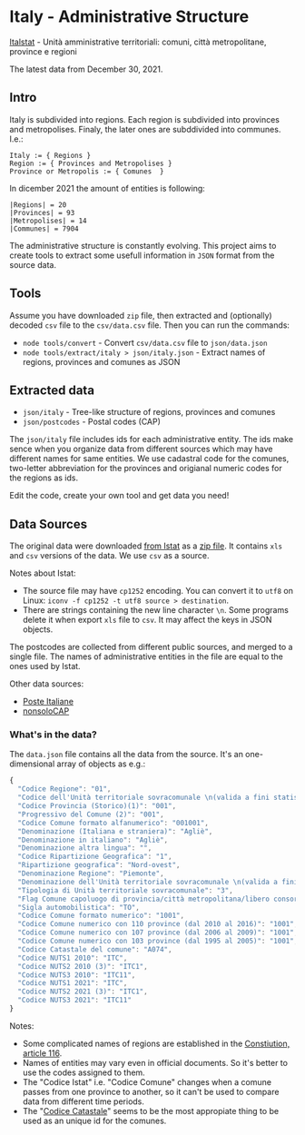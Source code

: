 # Italy - Administrative Structure
[Italstat](https://www.istat.it/) - Unità amministrative territoriali: comuni, città metropolitane, province e regioni

The latest data from December 30, 2021.

## Intro
Italy is subdivided into regions. Each region is subdivided into provinces and
metropolises. Finaly, the later ones are subddivided into communes. I.e.:
```
Italy := { Regions }
Region := { Provinces and Metropolises }
Province or Metropolis := { Comunes  }
```

In dicember 2021 the amount of entities is following:
```
|Regions| = 20
|Provinces| = 93
|Metropolises| = 14
|Communes| = 7904
```

The administrative structure is constantly evolving. This project aims to
create tools to extract some usefull information in `JSON` format from the source data.

## Tools
Assume you have downloaded `zip` file, then extracted and (optionally) decoded `csv` file to
the `csv/data.csv` file. Then you can run the commands:
* `node tools/convert` - Convert `csv/data.csv` file to `json/data.json`
* `node tools/extract/italy > json/italy.json` - Extract names of regions, provinces and comunes as JSON

## Extracted data
* `json/italy` - Tree-like structure of regions, provinces and comunes
* `json/postcodes` - Postal codes (CAP)

The `json/italy` file includes ids for each administrative entity. The ids make
sence when you organize data from different sources which may have different
names for same entities. We use cadastral code for the comunes, two-letter
abbreviation for the provinces and origianal numeric codes for the regions as
ids.

Edit the code, create your own tool and get data you need!

## Data Sources
The original data were downloaded [from
Istat](https://www.istat.it/it/archivio/6789) as a [zip file](https://www.istat.it/storage/codici-unita-amministrative/Elenco-codici-statistici-e-denominazioni-delle-unita-territoriali.zip). It contains `xls` and `csv` versions of the data. We use `csv` as a source. 

Notes about Istat:
* The source file may have `cp1252` encoding. You can convert it to
`utf8` on Linux: `iconv -f cp1252 -t utf8 source > destination`.
* There are strings containing the new line character `\n`. Some programs delete it when export `xls` file to `csv`. It may affect the keys in JSON objects.

The postcodes are collected from different public sources, and merged to
a single file. The names of administrative entities in the file are equal to the ones used
by Istat.

Other data sources:
* [Poste Italiane](https://www.poste.it/cap.html)
* [nonsoloCAP](https://www.nonsolocap.it/)

### What's in the data? 
The `data.json` file contains all the data from the source. It's an one-dimensional array of objects as e.g.:
```js
{
  "Codice Regione": "01",
  "Codice dell'Unità territoriale sovracomunale \n(valida a fini statistici)": "201",
  "Codice Provincia (Storico)(1)": "001",
  "Progressivo del Comune (2)": "001",
  "Codice Comune formato alfanumerico": "001001",
  "Denominazione (Italiana e straniera)": "Agliè",
  "Denominazione in italiano": "Agliè",
  "Denominazione altra lingua": "",
  "Codice Ripartizione Geografica": "1",
  "Ripartizione geografica": "Nord-ovest",
  "Denominazione Regione": "Piemonte",
  "Denominazione dell'Unità territoriale sovracomunale \n(valida a fini statistici)": "Torino",
  "Tipologia di Unità territoriale sovracomunale": "3",
  "Flag Comune capoluogo di provincia/città metropolitana/libero consorzio": "0",
  "Sigla automobilistica": "TO",
  "Codice Comune formato numerico": "1001",
  "Codice Comune numerico con 110 province (dal 2010 al 2016)": "1001",
  "Codice Comune numerico con 107 province (dal 2006 al 2009)": "1001",
  "Codice Comune numerico con 103 province (dal 1995 al 2005)": "1001",
  "Codice Catastale del comune": "A074",
  "Codice NUTS1 2010": "ITC",
  "Codice NUTS2 2010 (3)": "ITC1",
  "Codice NUTS3 2010": "ITC11",
  "Codice NUTS1 2021": "ITC",
  "Codice NUTS2 2021 (3)": "ITC1",
  "Codice NUTS3 2021": "ITC11"
}
```

Notes:
* Some complicated names of regions are established in the [Constiution, article 116](https://www.senato.it/istituzione/la-costituzione/parte-ii/titolo-v/articolo-116).
* Names of entities may vary even in official documents. So it's better to use
  the codes assigned to them.
* The "Codice Istat" i.e. "Codice Comune" changes when a comune passes from one
  province to another, so it can't be used to compare data from different time periods.
* The "[Codice Catastale](https://it.wikipedia.org/wiki/Codice_catastale)"
  seems to be the most appropiate thing to be used as an unique id for the comunes. 

